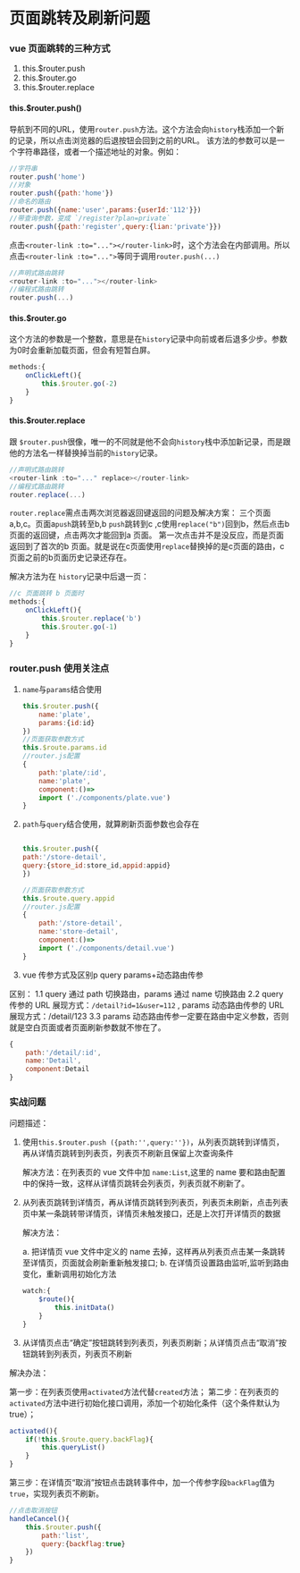 # 页面跳转及刷新问题

### vue 页面跳转的三种方式

1. this.$router.push
2. this.$router.go
3. this.$router.replace

#### this.$router.push()

导航到不同的URL，使用`router.push`方法。这个方法会向`history`栈添加一个新的记录，所以点击浏览器的后退按钮会回到之前的URL。
该方法的参数可以是一个字符串路径，或者一个描述地址的对象。例如：

```javascript
//字符串
router.push('home')
//对象
router.push({path:'home'})
//命名的路由
router.push({name:'user',params:{userId:'112'}})
//带查询参数，变成 `/register?plan=private`
router.push({path:'register',query:{lian:'private'}})

```

点击`<router-link :to="..."></router-link>`时，这个方法会在内部调用。所以点击`<router-link :to="...">`等同于调用`router.push(...)`

```javascript
//声明式路由跳转
<router-link :to="..."></router-link>
//编程式路由跳转
router.push(...)
```

#### this.$router.go

这个方法的参数是一个整数，意思是在`history`记录中向前或者后退多少步。参数为0时会重新加载页面，但会有短暂白屏。

```javascript
methods:{
    onClickLeft(){
        this.$router.go(-2)
    }
}

```

#### this.$router.replace

跟 `$router.push`很像，唯一的不同就是他不会向`history`栈中添加新记录，而是跟他的方法名一样替换掉当前的`history`记录。

```javascript
//声明式路由跳转
<router-link :to="..." replace></router-link>
//编程式路由跳转
router.replace(...)
```

`router.replace`需点击两次浏览器返回键返回的问题及解决方案：
三个页面a,b,c。页面a`push`跳转至b,b `push`跳转到c ,c使用`replace("b")`回到b，然后点击b 页面的返回键，点击两次才能回到a 页面。
第一次点击并不是没反应，而是页面返回到了首次的b 页面。就是说在c页面使用`replace`替换掉的是c页面的路由，c 页面之前的b页面历史记录还存在。

解决方法为在 `history`记录中后退一页：

```javascript
//c 页面跳转 b 页面时
methods:{
    onClickLeft(){
        this.$router.replace('b')
        this.$router.go(-1)
    }
}

```

### router.push 使用关注点

1. `name`与`params`结合使用

    ```javascript
    this.$router.push({
        name:'plate',
        params:{id:id}
    })
    //页面获取参数方式
    this.$route.params.id
    //router.js配置
    {
        path:'plate/:id',
        name:'plate',
        component:()=>
        import ('./components/plate.vue')
    }

    ```

2. `path`与`query`结合使用，就算刷新页面参数也会存在

    ```javascript

    this.$router.push({
    path:'/store-detail',
    query:{store_id:store_id,appid:appid}
    })

    //页面获取参数方式
    this.$route.query.appid
    //router.js配置
    {
        path:'/store-detail',
        name:'store-detail',
        component:()=>
        import ('./components/detail.vue')
    }

    ```

3. vue 传参方式及区别p
query
params+动态路由传参

区别：
1.1 query 通过 path 切换路由，params 通过 name 切换路由
2.2 query 传参的 URL 展现方式：`/detail?id=1&user=112` , params 动态路由传参的 URL 展现方式：/detail/123
3.3 params 动态路由传参一定要在路由中定义参数，否则就是空白页面或者页面刷新参数就不惨在了。

```javascript
{
    path:'/detail/:id',
    name:'Detail',
    component:Detail
}
```

### 实战问题

问题描述：

1. 使用`this.$router.push ({path:'',query:''})`，从列表页跳转到详情页，再从详情页跳转到列表页，列表页不刷新且保留上次查询条件

    解决方法：在列表页的 vue 文件中加 `name:List`,这里的 name 要和路由配置中的保持一致，这样从详情页跳转会列表页，列表页就不刷新了。

2. 从列表页跳转到详情页，再从详情页跳转到列表页，列表页未刷新，点击列表页中某一条跳转带详情页，详情页未触发接口，还是上次打开详情页的数据

    解决方法：

    a. 把详情页 vue 文件中定义的 name 去掉，这样再从列表页点击某一条跳转至详情页，页面就会刷新重新触发接口;
    b. 在详情页设置路由监听,监听到路由变化，重新调用初始化方法

    ```javascript
    watch:{
        $route(){
            this.initData()
        }
    }
    ```
3. 从详情页点击“确定”按钮跳转到列表页，列表页刷新；从详情页点击“取消”按钮跳转到列表页，列表页不刷新

解决办法：

第一步：在列表页使用`activated`方法代替`created`方法；
第二步：在列表页的`activated`方法中进行初始化接口调用，添加一个初始化条件（这个条件默认为true）；

```javascript
activated(){
    if(!this.$route.query.backFlag){
        this.queryList()
    }
}
```

第三步：在详情页“取消”按钮点击跳转事件中，加一个传参字段`backFlag`值为`true`，实现列表页不刷新。

```javascript
//点击取消按钮
handleCancel(){
    this.$router.push({
        path:'list',
        query:{backflag:true}
    })
}

```

